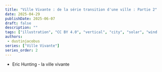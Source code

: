 ```yaml
---
title: "Ville Vivante : de la série transition d'une ville : Partie 2"
date: 2025-04-29
publishDate: 2025-06-07
draft: false
description: ""
tags: ["illustration", "CC BY 4.0", "vertical", "city", "solar", "wind turbine", "people", "transport"]
authors:
 - dustinjacobus
series: ["Ville Vivante"]
series_order: 2
---
```


- Eric Hunting - la ville vivante

